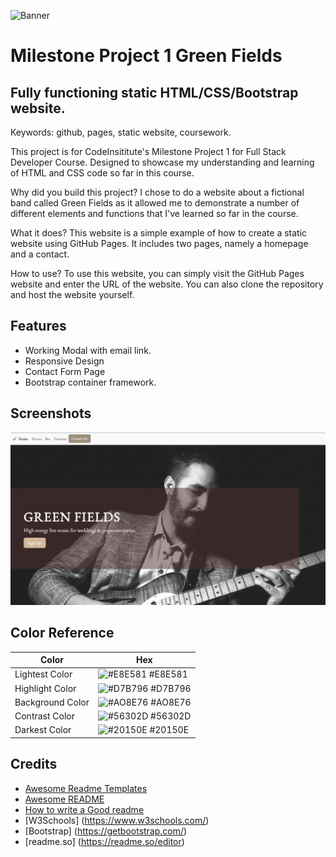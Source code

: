 ![Banner]()

# Milestone Project 1 Green Fields

## Fully functioning static HTML/CSS/Bootstrap website.

Keywords: github, pages, static website, coursework.

This project is for CodeInsititute's Milestone Project 1 for Full Stack Developer Course. Designed to showcase my understanding and learning of HTML and CSS code so far in this course.

Why did you build this project?
I chose to do a website about a fictional band called Green Fields as it allowed me to demonstrate a number of different elements and functions that I've learned so far in the course.

What it does?
This website is a simple example of how to create a static website using GitHub Pages. It includes two pages, namely a homepage and a contact.

How to use?
To use this website, you can simply visit the GitHub Pages website and enter the URL of the website. You can also clone the repository and host the website yourself.

## Features

- Working Modal with email link.
- Responsive Design
- Contact Form Page
- Bootstrap container framework.

## Screenshots

![App Screenshot](css/images/Website%20Image.png)

## Color Reference

| Color            | Hex                                                              |
| ---------------- | ---------------------------------------------------------------- |
| Lightest Color   | ![#E8E581](https://via.placeholder.com/10/E8E581?text=+) #E8E581 |
| Highlight Color  | ![#D7B796](https://via.placeholder.com/10/D7B796?text=+) #D7B796 |
| Background Color | ![#AO8E76](https://via.placeholder.com/10/AO8E76?text=+) #AO8E76 |
| Contrast Color   | ![#56302D](https://via.placeholder.com/10/56302D?text=+) #56302D |
| Darkest Color    | ![#20150E](https://via.placeholder.com/10/20150E?text=+) #20150E |

## Credits

- [Awesome Readme Templates](https://awesomeopensource.com/project/elangosundar/awesome-README-templates)
- [Awesome README](https://github.com/matiassingers/awesome-readme)
- [How to write a Good readme](https://bulldogjob.com/news/449-how-to-write-a-good-readme-for-your-github-project)
- [W3Schools] (https://www.w3schools.com/)
- [Bootstrap] (https://getbootstrap.com/)
- [readme.so] (https://readme.so/editor)
